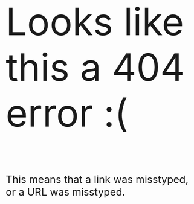 <html>
<head>
<title> Error: 404 </title>
</head>
<body>

  <p style="font-size:100"> Looks like this a 404 error :( </p>
  <p style="font-size:27"> This means that a link was misstyped, or a URL was misstyped.</p>
</div>
<footer>

